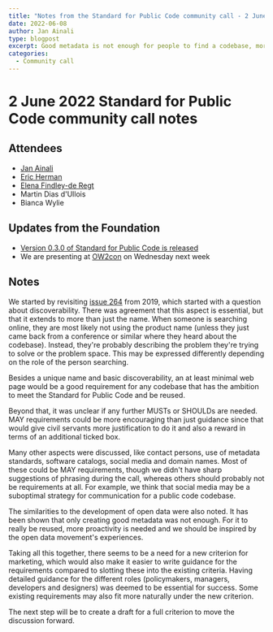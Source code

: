 ```yaml
---
title: "Notes from the Standard for Public Code community call - 2 June 2022"
date: 2022-06-08
author: Jan Ainali
type: blogpost
excerpt: Good metadata is not enough for people to find a codebase, more efforts are needed
categories:
  - Community call
---
```


# 2 June 2022 Standard for Public Code community call notes

## Attendees

* [Jan Ainali](https://publiccode.net/who-we-are/team/jan-ainali.html)
* [Eric Herman](https://publiccode.net/who-we-are/team/eric-herman.html)
* [Elena Findley-de Regt](https://publiccode.net/who-we-are/team/elena-findley-de-regt.html)
* Martin Dias d'Ullois
* Bianca Wylie

## Updates from the Foundation

* [Version 0.3.0 of Standard for Public Code is released](https://github.com/publiccodenet/standard/releases/tag/0.3.0)
* We are presenting at [OW2con](https://www.ow2con.org/view/2022/Abstract_Community_Day#08061125) on Wednesday next week

## Notes

We started by revisiting [issue 264](https://github.com/publiccodenet/standard/issues/264) from 2019, which started with a question about discoverability.
There was agreement that this aspect is essential, but that it extends to more than just the name.
When someone is searching online, they are most likely not using the product name (unless they just came back from a conference or similar where they heard about the codebase). Instead, they're probably describing the problem they're trying to solve or the problem space.
This may be expressed differently depending on the role of the person searching.

Besides a unique name and basic discoverability, an at least minimal web page would be a good requirement for any codebase that has the ambition to meet the Standard for Public Code and be reused.

Beyond that, it was unclear if any further MUSTs or SHOULDs are needed.
MAY requirements could be more encouraging than just guidance since that would give civil servants more justification to do it and also a reward in terms of an additional ticked box.

Many other aspects were discussed, like contact persons, use of metadata standards, software catalogs, social media and domain names.
Most of these could be MAY requirements, though we didn't have sharp suggestions of phrasing during the call, whereas others should probably not be requirements at all.
For example, we think that social media may be a suboptimal strategy for communication for a public code codebase.

The similarities to the development of open data were also noted.
It has been shown that only creating good metadata was not enough.
For it to really be reused, more proactivity is needed and we should be inspired by the open data movement's experiences.

Taking all this together, there seems to be a need for a new criterion for marketing, which would also make it easier to write guidance for the requirements compared to slotting these into the existing criteria.
Having detailed guidance for the different roles (policymakers, managers, developers and designers) was deemed to be essential for success.
Some existing requirements may also fit more naturally under the new criterion.

The next step will be to create a draft for a full criterion to move the discussion forward.
